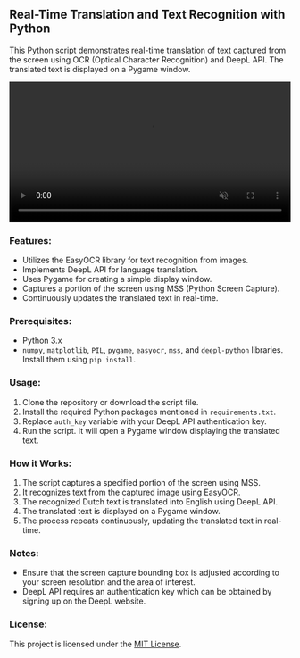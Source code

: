 ## Real-Time Translation and Text Recognition with Python

This Python script demonstrates real-time translation of text captured from the screen using OCR (Optical Character Recognition) and DeepL API. The translated text is displayed on a Pygame window.

<video muted autoplay="autoplay" loop="loop" width="100%">
    <source src="asset/example.mp4" type="video/mp4">
</video>
    
### Features:

- Utilizes the EasyOCR library for text recognition from images.
- Implements DeepL API for language translation.
- Uses Pygame for creating a simple display window.
- Captures a portion of the screen using MSS (Python Screen Capture).
- Continuously updates the translated text in real-time.

### Prerequisites:

- Python 3.x
- `numpy`, `matplotlib`, `PIL`, `pygame`, `easyocr`, `mss`, and `deepl-python` libraries. Install them using `pip install`.

### Usage:

1. Clone the repository or download the script file.
2. Install the required Python packages mentioned in `requirements.txt`.
3. Replace `auth_key` variable with your DeepL API authentication key.
4. Run the script. It will open a Pygame window displaying the translated text.

### How it Works:

1. The script captures a specified portion of the screen using MSS.
2. It recognizes text from the captured image using EasyOCR.
3. The recognized Dutch text is translated into English using DeepL API.
4. The translated text is displayed on a Pygame window.
5. The process repeats continuously, updating the translated text in real-time.

### Notes:

- Ensure that the screen capture bounding box is adjusted according to your screen resolution and the area of interest.
- DeepL API requires an authentication key which can be obtained by signing up on the DeepL website.

### License:

This project is licensed under the [MIT License](LICENSE).

